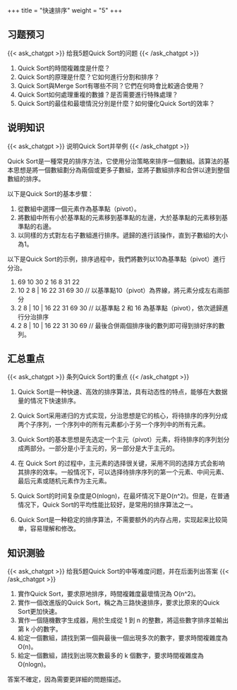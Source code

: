 +++
title = "快速排序"
weight = "5"
+++
## 习题预习
{{< ask_chatgpt >}}
给我5题Quick Sort的问题
{{< /ask_chatgpt >}}



1. Quick Sort的時間複雜度是什麼？
2. Quick Sort的原理是什麼？它如何進行分割和排序？
3. Quick Sort與Merge Sort有哪些不同？它們在何時會比較適合使用？
4. Quick Sort如何處理重複的數據？是否需要進行特殊處理？
5. Quick Sort的最佳和最壞情況分別是什麼？如何優化Quick Sort的效率？   

## 说明知识
{{< ask_chatgpt >}}
说明Quick Sort并举例
{{< /ask_chatgpt >}}



Quick Sort是一種常見的排序方法，它使用分治策略來排序一個數組。該算法的基本思想是將一個數組劃分為兩個或更多子數組，並將子數組排序和合併以達到整個數組的排序。

以下是Quick Sort的基本步驟：

1. 從數組中選擇一個元素作為基準點（pivot）。
2. 將數組中所有小於基準點的元素移到基準點的左邊，大於基準點的元素移到基準點的右邊。
3. 以同樣的方式對左右子數組進行排序。遞歸的進行該操作，直到子數組的大小為1。

以下是Quick Sort的示例，排序過程中，我們將數列以10為基準點（pivot）進行分治。

1. 69 10 30 2 16 8 31 22
2. 10 2 8 | 16 22 31 69 30  // 以基準點10（pivot）為界線，將元素分成左右兩部分
3. 2 8 | 10 | 16 22 31 69 30 // 以基準點 2 和 16 為基準點（pivot），依次遞歸進行分治排序
4. 2 8 | 10 | 16 22 31 30 69 // 最後合併兩個排序後的數列即可得到排好序的數列。   

## 汇总重点
{{< ask_chatgpt >}}
条列Quick Sort的重点
{{< /ask_chatgpt >}}



1. Quick Sort是一种快速、高效的排序算法，具有动态性的特点，能够在大数据量的情况下快速排序。

2. Quick Sort采用递归的方式实现，分治思想是它的核心，将待排序的序列分成两个子序列，一个序列中的所有元素都小于另一个序列中的所有元素。

3. Quick Sort的基本思想是先选定一个主元（pivot）元素，将待排序的序列划分成两部分。一部分是小于主元的，另一部分是大于主元的。

4. 在 Quick Sort 的过程中，主元素的选择很关键，采用不同的选择方式会影响其排序的效率。一般情况下，可以选择待排序序列的第一个元素、中间元素、最后元素或随机元素作为主元素。

5. Quick Sort的时间复杂度是O(nlogn)，在最坏情况下是O(n^2)。但是，在普通情况下，Quick Sort的平均性能比较好，是常用的排序算法之一。

6. Quick Sort是一种稳定的排序算法，不需要额外的内存占用，实现起来比较简单，容易理解和修改。   

## 知识测验
{{< ask_chatgpt >}}
给我5题Quick Sort的中等难度问题，并在后面列出答案
{{< /ask_chatgpt >}}



1. 實作Quick Sort，要求原地排序，時間複雜度最壞情況為 O(n^2)。
2. 實作一個改進版的Quick Sort，稱之為三路快速排序，要求比原來的Quick Sort更加快速。
3. 實作一個隨機數字生成器，用於生成從 1 到 n 的整數，將這些數字排序並輸出第 k 小的數字。
4. 給定一個數組，請找到第一個與最後一個出現多次的數字，要求時間複雜度為 O(n)。
5. 給定一個數組，請找到出現次數最多的 k 個數字，要求時間複雜度為 O(nlogn)。

答案不確定，因為需要更詳細的問題描述。   


